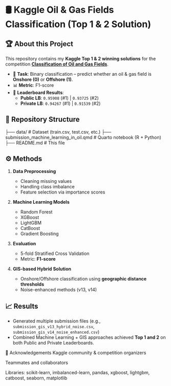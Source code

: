 # 🛢️ Kaggle Oil & Gas Fields Classification (Top 1 & 2 Solution)

## 🏆 About this Project
This repository contains my **Kaggle Top 1 & 2 winning solutions** for the competition **[Classification of Oil and Gas Fields](https://www.kaggle.com/competitions/classification-of-oil-and-gas-fields/overview)**.

- 🎯 **Task**: Binary classification – predict whether an oil & gas field is **Onshore (0)** or **Offshore (1)**.
- 📊 **Metric**: F1-score
- 🥇 **Leaderboard Results**:  
  - **Public LB**: `0.95908` (#1) | `0.93725` (#2)  
  - **Private LB**: `0.94267` (#1) | `0.91539` (#2)

## 📂 Repository Structure
├── data/ # Dataset (train.csv, test.csv, etc.)
├── submission_machine_learning_in_oil.qmd # Quarto notebook (R + Python)
├── README.md # This file


## ⚙️ Methods
1. **Data Preprocessing**
   - Cleaning missing values
   - Handling class imbalance
   - Feature selection via importance scores

2. **Machine Learning Models**
   - Random Forest
   - XGBoost
   - LightGBM
   - CatBoost
   - Gradient Boosting

3. **Evaluation**
   - 5-fold Stratified Cross Validation
   - Metric: **F1-score**

4. **GIS-based Hybrid Solution**
   - Onshore/Offshore classification using **geographic distance thresholds**
   - Noise-enhanced methods (v13, v14)

## 📈 Results
- Generated multiple submission files (e.g., `submission_gis_v13_hybrid_noise.csv`, `submission_gis_v14_noise_enhanced.csv`)
- Combined Machine Learning + GIS approaches achieved **Top 1 and 2** on both Public and Private Leaderboards.

🙌 Acknowledgements
Kaggle community & competition organizers

Teammates and collaborators

Libraries: scikit-learn, imbalanced-learn, pandas, xgboost, lightgbm, catboost, seaborn, matplotlib

